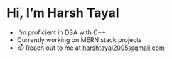 # Hi, I’m Harsh Tayal
- I'm proficient in DSA with C++
- Currently working on MERN stack projects
- 📫 Reach out to me at harshtayal2005@gmail.com

<!---
Harshtayal2005/Harshtayal2005 is a ✨ special ✨ repository because its `README.md` (this file) appears on your GitHub profile.
You can click the Preview link to take a look at your changes.
--->
